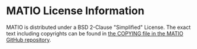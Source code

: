 # MATIO License Information

MATIO is distributed under a BSD 2-Clause "Simplified" License.
The exact text including copyrights can be found in
[the COPYING file in the MATIO GitHub repository](https://github.com/tbeu/matio/blob/master/COPYING).
